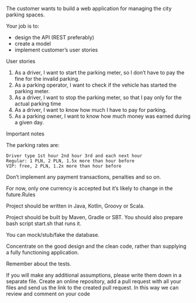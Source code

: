 The customer wants to build a web application for managing the city parking
spaces.

Your job is to:

- design the API (REST preferably)
- create a model
- implement customer’s user stories

User stories

1. As a driver, I want to start the parking meter, so I don’t have to pay the fine for the invalid
parking.
2. As a parking operator, I want to check if the vehicle has started the parking meter.
3. As a driver, I want to stop the parking meter, so that I pay only for the actual parking time
4. As a driver, I want to know how much I have to pay for parking.
5. As a parking owner, I want to know how much money was earned during a given day.

Important notes

The parking rates are:
```
Driver type 1st hour 2nd hour 3rd and each next hour
Regular: 1 PLN, 2 PLN, 1.5x more than hour before
VIP: free, 2 PLN, 1.2x more than hour before
```

Don’t implement any payment transactions, penalties and so on.

For now, only one currency is accepted but it’s likely to change in the future.Rules

Project should be written in Java, Kotlin, Groovy or Scala.

Project should be built by Maven, Gradle or SBT. You should also prepare bash script
start.sh that runs it.

You can mock/stub/fake the database.

Concentrate on the good design and the clean code, rather than supplying a fully
functioning application.

Remember about the tests.

If you will make any additional assumptions, please write them down in a separate file.
Create an online repository, add a pull request with all your files and send us the link to the
created pull request. In this way we can review and comment on your code